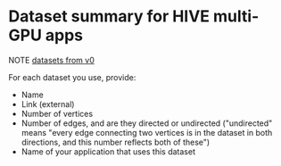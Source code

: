 # Dataset summary for HIVE multi-GPU apps

NOTE [datasets from v0](../hive/hive_datasets)

For each dataset you use, provide:

- Name
- Link (external)
- Number of vertices
- Number of edges, and are they directed or undirected ("undirected" means "every edge connecting two vertices is in the dataset in both directions, and this number reflects both of these")
- Name of your application that uses this dataset
